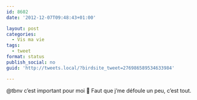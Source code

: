 ```yaml
---
id: 8602
date: '2012-12-07T09:48:43+01:00'

layout: post
categories:
  - Vis ma vie
tags:
  - tweet
format: status
publish_social: no
guid: 'http://tweets.local/?birdsite_tweet=276986589534633984'

---
```


@tbnv c’est important pour moi 🙂 Faut que j’me défoule un peu, c’est tout.